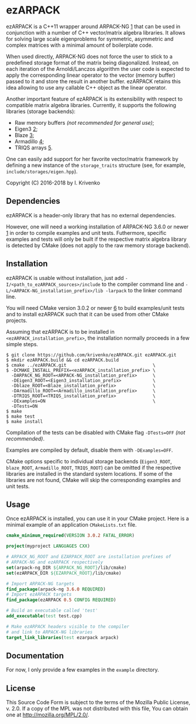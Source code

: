 ezARPACK
========

ezARPACK is a C++11 wrapper around ARPACK-NG [1] that can be used in conjunction with
a number of C++ vector/matrix algebra libraries. It allows for solving large scale
eigenproblems for symmetric, asymmetric and complex matrices with a minimal amount
of boilerplate code.

When used directly, ARPACK-NG does not force the user to stick to a predefined storage
format of the matrix being diagonalized. Instead, on each iteration of the
Arnoldi/Lanczos algorithm the user code is expected to apply the corresponding linear
operator to the vector (memory buffer) passed to it and store the result in another buffer.
ezARPACK retains this idea allowing to use any callable C++ object as the linear operator.

Another important feature of ezARPACK is its extensibility with respect to compatible
matrix algebra libraries. Currently, it supports the following libraries (storage backends):

* Raw memory buffers *(not recommended for general use)*;
* Eigen3 [2];
* Blaze [3];
* Armadillo [4];
* TRIQS arrays [5].

One can easily add support for her favorite vector/matrix framework by defining
a new instance of the `storage_traits` structure (see, for example, `include/storages/eigen.hpp`).

Copyright (C) 2016-2018 by I. Krivenko

Dependencies
------------

ezARPACK is a header-only library that has no external dependencies.

However, one will need a working installation of ARPACK-NG 3.6.0 or newer [1] in order to compile
examples and unit tests. Futhermore, specific examples and tests will only be built if the
respective matrix algebra library is detected by CMake (does not apply to the raw memory storage
backend).

Installation
------------

ezARPACK is usable without installation, just add `-I/<path_to_ezARPACK_sources>/include`
to the compiler command line and `-L/<ARPACK-NG_installation_prefix>/lib -larpack` to
the linker command line.

You will need CMake version 3.0.2 or newer [6] to build examples/unit tests and to install ezARPACK
such that it can be used from other CMake projects.

Assuming that ezARPACK is to be installed in `<ezARPACK_installation_prefix>`, the installation
normally proceeds in a few simple steps.

```
$ git clone https://github.com/krivenko/ezARPACK.git ezARPACK.git
$ mkdir ezARPACK.build && cd ezARPACK.build
$ cmake ../ezARPACK.git                                 \
$ -DCMAKE_INSTALL_PREFIX=<ezARPACK_installation_prefix> \
  -DARPACK_NG_ROOT=<ARPACK-NG_installation_prefix>      \
  -DEigen3_ROOT=<Eigen3_installation_prefix>            \
  -Dblaze_ROOT=<Blaze_installation_prefix>              \
  -DArmadillo_ROOT=<Armadillo_installation_prefix>      \
  -DTRIQS_ROOT=<TRIQS_installation_prefix>              \
  -DExamples=ON                                         \
  -DTests=ON
$ make
$ make test
$ make install
```

Compilation of the tests can be disabled with CMake flag `-DTests=OFF` *(not recommended)*.

Examples are compiled by default, disable them with `-DExamples=OFF`.

CMake options specific to individual storage backends (`Eigen3_ROOT`, `blaze_ROOT`, `Armadillo_ROOT`,
`TRIQS_ROOT`) can be omitted if the respective libraries are installed in the standard system locations.
If some of the libraries are not found, CMake will skip the corresponding examples and unit tests.

Usage
-----

Once ezARPACK is installed, you can use it in your CMake project. Here is a minimal
example of an application `CMakeLists.txt` file.

```cmake
cmake_minimum_required(VERSION 3.0.2 FATAL_ERROR)

project(myproject LANGUAGES CXX)

# ARPACK_NG_ROOT and EZARPACK_ROOT are installation prefixes of
# ARPACK-NG and ezARPACK respectively
set(arpack-ng_DIR ${ARPACK_NG_ROOT}/lib/cmake)
set(ezARPACK_DIR ${EZARPACK_ROOT}/lib/cmake)

# Import ARPACK-NG targets
find_package(arpack-ng 3.6.0 REQUIRED)
# Import ezARPACK targets
find_package(ezARPACK 0.5 CONFIG REQUIRED)

# Build an executable called 'test'
add_executable(test test.cpp)

# Make ezARPACK headers visible to the compiler
# and link to ARPACK-NG libraries
target_link_libraries(test ezarpack arpack)
```

Documentation
-------------

For now, I only provide a few examples in the `example` directory.

License
-------

This Source Code Form is subject to the terms of the Mozilla Public
License, v. 2.0. If a copy of the MPL was not distributed with this
file, You can obtain one at http://mozilla.org/MPL/2.0/.

[1]: https://github.com/opencollab/arpack-ng
[2]: http://eigen.tuxfamily.org
[3]: https://bitbucket.org/blaze-lib/blaze
[4]: http://arma.sourceforge.net
[5]: https://triqs.github.io/triqs/master
[6]: https://cmake.org/download
